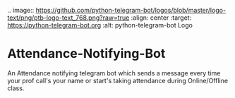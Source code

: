 .. image:: https://github.com/python-telegram-bot/logos/blob/master/logo-text/png/ptb-logo-text_768.png?raw=true
   :align: center
   :target: https://python-telegram-bot.org
   :alt: python-telegram-bot Logo
# Attendance-Notifying-Bot
An Attendance notifying telegram bot which sends a message every time your prof call's your name or start's taking attendance during Online/Offline class.
